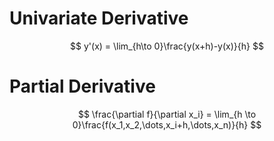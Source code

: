 # Univariate Derivative

$$
y'(x) = \lim_{h\to 0}\frac{y(x+h)-y(x)}{h}
$$

# Partial Derivative

$$
\frac{\partial f}{\partial x_i} = \lim_{h \to 0}\frac{f(x_1,x_2,\dots,x_i+h,\dots,x_n)}{h}
$$

